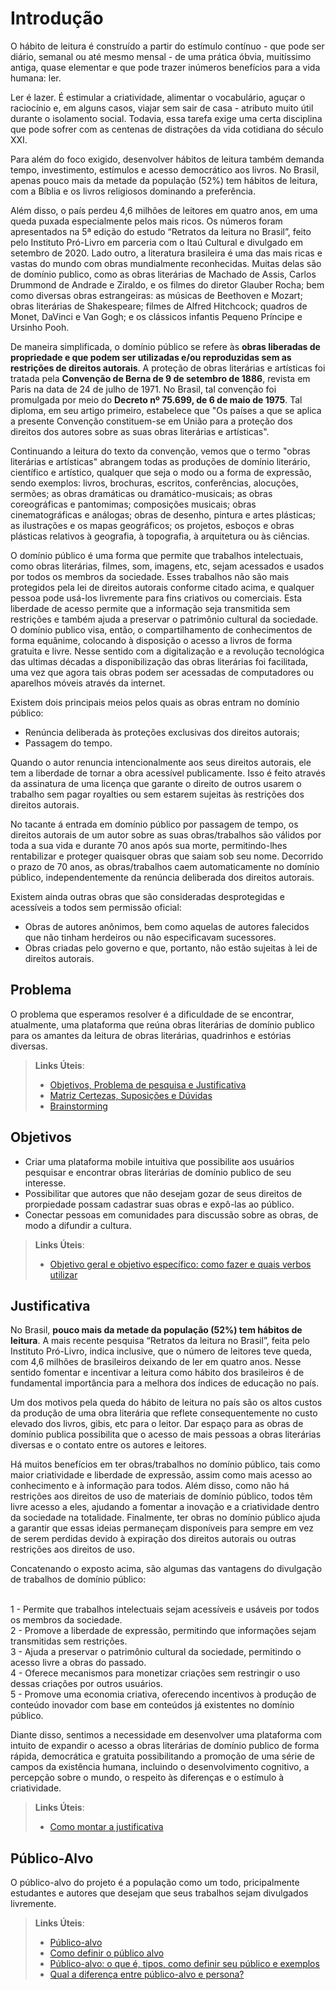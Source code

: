 # Introdução

O hábito de leitura é construído a partir do estímulo contínuo - que pode ser diário, semanal ou até mesmo mensal - de uma prática óbvia, muitíssimo antiga, quase elementar e que pode trazer inúmeros benefícios para a vida humana: ler.

Ler é lazer. É estimular a criatividade, alimentar o vocabulário, aguçar o raciocínio e, em alguns casos, viajar sem sair de casa - atributo muito útil durante o isolamento social. Todavia, essa tarefa exige uma certa disciplina que pode sofrer com as centenas de distrações da vida cotidiana do século XXI. 

Para além do foco exigido, desenvolver hábitos de leitura também demanda tempo, investimento, estímulos e acesso democrático aos livros. No Brasil, apenas pouco mais da metade da população (52%) tem hábitos de leitura, com a Bíblia e os livros religiosos dominando a preferência. 

Além disso, o país perdeu 4,6 milhões de leitores em quatro anos, em uma queda puxada especialmente pelos mais ricos. Os números foram apresentados na 5ª edição do estudo “Retratos da leitura no Brasil”, feito pelo Instituto Pró-Livro em parceria com o Itaú Cultural e divulgado em setembro de 2020.
Lado outro, a literatura brasileira é uma das mais ricas e vastas do mundo com obras mundialmente reconhecidas. Muitas delas são de domínio publico, como as obras literárias de Machado de Assis, Carlos Drummond de Andrade e Ziraldo, e os filmes do diretor Glauber Rocha; bem como diversas obras estrangeiras: as músicas de Beethoven e Mozart; obras literárias de Shakespeare; filmes de Alfred Hitchcock; quadros de Monet, DaVinci e Van Gogh; e os clássicos infantis Pequeno Príncipe e Ursinho Pooh. 

De maneira simplificada, o domínio público se refere às <strong>obras liberadas de propriedade e que podem ser utilizadas e/ou reproduzidas sem as restrições de direitos autorais</strong>. A proteção de obras literárias e artísticas foi tratada pela <strong>Convenção de Berna de 9 de setembro de 1886</strong>, revista em Paris na data de 24 de julho de 1971. No Brasil, tal convenção foi promulgada por meio do <strong>Decreto nº 75.699, de 6 de maio de 1975</strong>. Tal diploma, em seu artigo primeiro, estabelece que "Os países a que se aplica a presente Convenção constituem-se em União para a proteção dos direitos dos autores sobre as suas obras literárias e artísticas". 

Continuando a leitura do texto da convenção, vemos que o termo "obras literárias e artísticas" abrangem todas as produções de domínio literário, científico e artístico, qualquer que seja o modo ou a forma de expressão, sendo exemplos: livros, brochuras, escritos, conferências, alocuções, sermões; as obras dramáticas ou dramático-musicais; as obras coreográficas e  pantomimas; composições musicais; obras cinematográficas e análogas; obras de desenho, pintura e artes plásticas; as ilustrações e os mapas geográficos; os projetos, esboços e obras plásticas relativos à geografia, à topografia, à arquitetura ou às ciências.

O domínio público é uma forma que permite que trabalhos intelectuais, como obras literárias, filmes, som, imagens, etc, sejam acessados e usados por todos os membros da sociedade. Esses trabalhos não são mais protegidos pela lei de direitos autorais conforme citado acima, e qualquer pessoa pode usá-los livremente para fins criativos ou comerciais. Esta liberdade de acesso permite que a informação seja transmitida sem restrições e também ajuda a preservar o patrimônio cultural da sociedade. O domínio publico visa, então, o compartilhamento de conhecimentos de forma equânime, colocando à disposição o acesso a livros de forma gratuita e livre. Nesse sentido com a digitalização e a revolução tecnológica das ultimas décadas a  disponibilização das obras literárias foi facilitada, uma vez que agora tais obras podem ser acessadas de computadores ou aparelhos móveis através da internet.

Existem dois principais meios pelos quais as obras entram no domínio público: 
- Renúncia deliberada às proteções exclusivas dos direitos autorais;
- Passagem do tempo.

Quando o autor renuncia intencionalmente aos seus direitos autorais, ele tem a liberdade de tornar a obra acessível publicamente. Isso é feito através da assinatura de uma licença que garante o direito de outros usarem o trabalho sem pagar royalties ou sem estarem sujeitas às restrições dos direitos autorais.

No tacante á entrada em domínio público por passagem de tempo, os direitos autorais de um autor sobre as suas obras/trabalhos são válidos por toda a sua vida e durante 70 anos após sua morte, permitindo-lhes rentabilizar e proteger quaisquer obras que saiam sob seu nome. Decorrido o prazo de 70 anos, as obras/trabalhos caem automaticamente no domínio público, independentemente da renúncia deliberada dos direitos autorais.

Existem ainda outras obras que são consideradas desprotegidas e acessíveis a todos sem permissão oficial:

- Obras de autores anônimos, bem como aquelas de autores falecidos que não tinham herdeiros ou não especificavam sucessores. 
- Obras criadas pelo governo e que, portanto, não estão sujeitas à lei de direitos autorais.

## Problema
O problema que esperamos resolver é a dificuldade de se encontrar, atualmente, uma plataforma que reúna obras literárias de domínio publico para os amantes da leitura de obras literárias, quadrinhos e estórias diversas.

> **Links Úteis**:
> - [Objetivos, Problema de pesquisa e Justificativa](https://medium.com/@versioparole/objetivos-problema-de-pesquisa-e-justificativa-c98c8233b9c3)
> - [Matriz Certezas, Suposições e Dúvidas](https://medium.com/educa%C3%A7%C3%A3o-fora-da-caixa/matriz-certezas-suposi%C3%A7%C3%B5es-e-d%C3%BAvidas-fa2263633655)
> - [Brainstorming](https://www.euax.com.br/2018/09/brainstorming/)

## Objetivos

- Criar uma plataforma mobile intuitiva que possibilite aos usuários pesquisar e encontrar obras literárias de domínio publico de seu interesse. 
- Possibilitar que autores que não desejam gozar de seus direitos de prorpiedade possam cadastrar suas obras e expô-las ao público. 
- Conectar pessoas em comunidades para discussão sobre as obras, de modo a difundir a cultura.
 
> **Links Úteis**:
> - [Objetivo geral e objetivo específico: como fazer e quais verbos utilizar](https://blog.mettzer.com/diferenca-entre-objetivo-geral-e-objetivo-especifico/)

## Justificativa

No Brasil, <strong>pouco mais da metade da população (52%) tem hábitos de leitura</strong>. A mais recente pesquisa “Retratos da leitura no Brasil”, feita pelo Instituto Pró-Livro, indica inclusive, que o número de leitores teve queda, com 4,6 milhões de brasileiros deixando de ler em quatro anos. Nesse sentido fomentar e incentivar a leitura como hábito dos brasileiros é de fundamental importância para a melhora dos índices de educação no país.

Um dos motivos pela queda do hábito de leitura no país são os altos custos da produção de uma obra literária que reflete consequentemente no custo elevado dos livros, gibis, etc para o leitor. Dar espaço para as obras de domínio publica possibilita que o acesso de mais pessoas a obras literárias diversas e o contato entre os autores e leitores.

Há muitos benefícios em ter obras/trabalhos no domínio público, tais como maior criatividade e liberdade de expressão, assim como mais acesso ao conhecimento e à informação para todos. Além disso, como não há restrições aos direitos de uso de materiais de domínio público, todos têm livre acesso a eles, ajudando a fomentar a inovação e a criatividade dentro da sociedade na totalidade. Finalmente, ter obras no domínio público ajuda a garantir que essas ideias permaneçam disponíveis para sempre em vez de serem perdidas devido à expiração dos direitos autorais ou outras restrições aos direitos de uso.

Concatenando o exposto acima, são algumas das vantagens do divulgação de trabalhos de domínio público:

<br>1 - Permite que trabalhos intelectuais sejam acessíveis e usáveis por todos os membros da sociedade.
<br>2 - Promove a liberdade de expressão, permitindo que informações sejam transmitidas sem restrições.
<br>3 - Ajuda a preservar o patrimônio cultural da sociedade, permitindo o acesso livre a obras do passado.
<br>4 - Oferece mecanismos para monetizar criações sem restringir o uso dessas criações por outros usuários.
<br>5 - Promove uma economia criativa, oferecendo incentivos à produção de conteúdo inovador com base em conteúdos já existentes no domínio público.

Diante disso, sentimos a necessidade em desenvolver uma plataforma com intuito de expandir o acesso a obras literárias de domínio publico de forma rápida, democrática e gratuita possibilitando a promoção de uma série de campos da existência humana, incluindo o desenvolvimento cognitivo, a percepção sobre o mundo, o respeito às diferenças e o estímulo à criatividade.

> **Links Úteis**:
> - [Como montar a justificativa](https://guiadamonografia.com.br/como-montar-justificativa-do-tcc/)

## Público-Alvo

O público-alvo do projeto é a população como um todo, pricipalmente estudantes e autores que desejam que seus trabalhos sejam divulgados livremente.

> **Links Úteis**:
> - [Público-alvo](https://blog.hotmart.com/pt-br/publico-alvo/)
> - [Como definir o público alvo](https://exame.com/pme/5-dicas-essenciais-para-definir-o-publico-alvo-do-seu-negocio/)
> - [Público-alvo: o que é, tipos, como definir seu público e exemplos](https://klickpages.com.br/blog/publico-alvo-o-que-e/)
> - [Qual a diferença entre público-alvo e persona?](https://rockcontent.com/blog/diferenca-publico-alvo-e-persona/)
